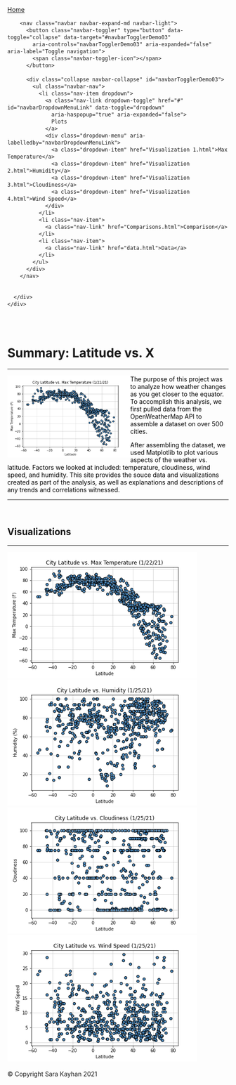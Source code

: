 <!DOCTYPE html>
<html lang="en">

<head>
  <meta charset="UTF-8">
  <title>Web Visualization by Sara Kayhan</title>
  <link rel="stylesheet" href="https://stackpath.bootstrapcdn.com/bootstrap/4.3.1/css/bootstrap.min.css"
    integrity="sha384-ggOyR0iXCbMQv3Xipma34MD+dH/1fQ784/j6cY/iJTQUOhcWr7x9JvoRxT2MZw1T" crossorigin="anonymous">

  <script src="https://code.jquery.com/jquery-3.3.1.slim.min.js"
    integrity="sha384-q8i/X+965DzO0rT7abK41JStQIAqVgRVzpbzo5smXKp4YfRvH+8abtTE1Pi6jizo"
    crossorigin="anonymous"></script>
  <script src="https://cdnjs.cloudflare.com/ajax/libs/popper.js/1.14.7/umd/popper.min.js"
    integrity="sha384-UO2eT0CpHqdSJQ6hJty5KVphtPhzWj9WO1clHTMGa3JDZwrnQq4sF86dIHNDz0W1"
    crossorigin="anonymous"></script>
  <script src="https://stackpath.bootstrapcdn.com/bootstrap/4.3.1/js/bootstrap.min.js"
    integrity="sha384-JjSmVgyd0p3pXB1rRibZUAYoIIy6OrQ6VrjIEaFf/nJGzIxFDsf4x0xIM+B07jRM"
    crossorigin="anonymous"></script>

  <link rel="stylesheet" href="Assets/styles.css">
</head>
<!-- content - Padding - Border - Margin -->

<body>
  <!-- start of header -->
  <div>
    <div class="row">
      <div class="col col-6 homebtn">
        <a href="landingpage.html">Home</a>
      </div>
      <div class="col col-6 menubuttons divtop">


        <nav class="navbar navbar-expand-md navbar-light">
          <button class="navbar-toggler" type="button" data-toggle="collapse" data-target="#navbarTogglerDemo03"
            aria-controls="navbarTogglerDemo03" aria-expanded="false" aria-label="Toggle navigation">
            <span class="navbar-toggler-icon"></span>
          </button>

          <div class="collapse navbar-collapse" id="navbarTogglerDemo03">
            <ul class="navbar-nav">
              <li class="nav-item dropdown">
                <a class="nav-link dropdown-toggle" href="#" id="navbarDropdownMenuLink" data-toggle="dropdown"
                  aria-haspopup="true" aria-expanded="false">
                  Plots
                </a>
                <div class="dropdown-menu" aria-labelledby="navbarDropdownMenuLink">
                  <a class="dropdown-item" href="Visualization 1.html">Max Temperature</a>
                  <a class="dropdown-item" href="Visualization 2.html">Humidity</a>
                  <a class="dropdown-item" href="Visualization 3.html">Cloudiness</a>
                  <a class="dropdown-item" href="Visualization 4.html">Wind Speed</a>
                </div>
              </li>
              <li class="nav-item">
                <a class="nav-link" href="Comparisons.html">Comparison</a>
              </li>
              <li class="nav-item">
                <a class="nav-link" href="data.html">Data</a>
              </li>
            </ul>
          </div>
        </nav>


      </div>
    </div>
  </div>
  <!-- start of main body -->
  <div class="container">
    <br>
    <div class="row">
      <!-- left side -->
      <div class="col col-12 col-md-8 divbdy">
        <br>
        <h1>Summary: Latitude vs. X</h1>
        <hr>
        <img src="Images/Fig1.png" alt="Latitude vs. Temperature" width="280" align="left">
        <p style="color:black; font-size:100%">The purpose of this project was to analyze how weather changes as you get closer to the equator. To accomplish this analysis, we first pulled data from the OpenWeatherMap API to assemble a dataset on over 500
          cities.</p>
        <p style="color:black;">After assembling the dataset, we used Matplotlib to plot various aspects of the weather vs. latitude. Factors we looked at included: temperature, cloudiness, wind speed, and humidity. This site provides the souce data and visualizations created as part of the analysis, as well as explanations and descriptions of any trends and correlations witnessed.</p>
        <hr>
      </div>
      <!-- left side end -->
      <!-- rigth side -->
      <div class="col col-12 col-md-4 divbdy">
        <br>
        <h2>Visualizations</h2>
        <hr>
        <div class='row'>
          <div class="col col-3 col-md-6">
            <a href="Visualization 1.html"><img src="Images/Fig1.png" alt="Latitude vs. Temperature"></a>
          </div>
          <div class="col col-3 col-md-6">
            <a href="Visualization 2.html"><img src="Images/Fig2.png" alt="Latitude vs. Humidity"></a>
          </div>
          <div class="col col-3 col-md-6">
            <a href="Visualization 3.html"><img src="Images/Fig3.png" alt="Latitude vs. Cloudiness"></a>
          </div>
          <div class="col col-3 col-md-6">
            <a href="Visualization 4.html"><img src="Images/Fig4.png" alt="Latitude vs. Wind Speed"></a>
          </div>
        </div>
      </div>
      <!-- end of right side -->
    </div>
  </div>
  <!-- start of footer -->
  <br>
  <div>
    <div class="row">
      <div class="col col-12 divbtm">© Copyright Sara Kayhan 2021</div>
    </div>
  </div>
</body>

</html>
